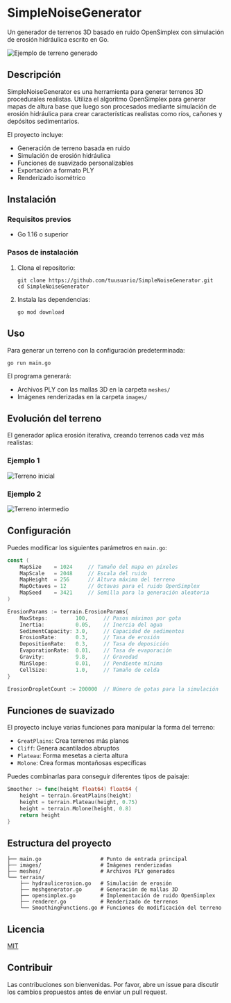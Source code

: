 # SimpleNoiseGenerator

Un generador de terrenos 3D basado en ruido OpenSimplex con simulación de erosión hidráulica escrito en Go.

![Ejemplo de terreno generado](readme_images/img0.png)

## Descripción

SimpleNoiseGenerator es una herramienta para generar terrenos 3D procedurales realistas. Utiliza el algoritmo OpenSimplex para generar mapas de altura base que luego son procesados mediante simulación de erosión hidráulica para crear características realistas como ríos, cañones y depósitos sedimentarios.

El proyecto incluye:
- Generación de terreno basada en ruido
- Simulación de erosión hidráulica
- Funciones de suavizado personalizables
- Exportación a formato PLY
- Renderizado isométrico

## Instalación

### Requisitos previos
- Go 1.16 o superior

### Pasos de instalación

1. Clona el repositorio:
   ```
   git clone https://github.com/tuusuario/SimpleNoiseGenerator.git
   cd SimpleNoiseGenerator
   ```

2. Instala las dependencias:
   ```
   go mod download
   ```

## Uso

Para generar un terreno con la configuración predeterminada:

```
go run main.go
```

El programa generará:
- Archivos PLY con las mallas 3D en la carpeta `meshes/`
- Imágenes renderizadas en la carpeta `images/`

## Evolución del terreno

El generador aplica erosión iterativa, creando terrenos cada vez más realistas:

### Ejemplo 1
![Terreno inicial](readme_images/img1.png)

### Ejemplo 2
![Terreno intermedio](readme_images/img2.png)


## Configuración

Puedes modificar los siguientes parámetros en `main.go`:

```go
const (
    MapSize    = 1024     // Tamaño del mapa en píxeles
    MapScale   = 2048     // Escala del ruido
    MapHeight  = 256      // Altura máxima del terreno
    MapOctaves = 12       // Octavas para el ruido OpenSimplex
    MapSeed    = 3421     // Semilla para la generación aleatoria
)

ErosionParams := terrain.ErosionParams{
    MaxSteps:         100,     // Pasos máximos por gota
    Inertia:          0.05,    // Inercia del agua
    SedimentCapacity: 3.0,     // Capacidad de sedimentos
    ErosionRate:      0.3,     // Tasa de erosión
    DepositionRate:   0.3,     // Tasa de deposición
    EvaporationRate:  0.01,    // Tasa de evaporación
    Gravity:          9.8,     // Gravedad
    MinSlope:         0.01,    // Pendiente mínima
    CellSize:         1.0,     // Tamaño de celda
}

ErosionDropletCount := 200000  // Número de gotas para la simulación
```

## Funciones de suavizado

El proyecto incluye varias funciones para manipular la forma del terreno:

- `GreatPlains`: Crea terrenos más planos
- `Cliff`: Genera acantilados abruptos
- `Plateau`: Forma mesetas a cierta altura
- `Molone`: Crea formas montañosas específicas

Puedes combinarlas para conseguir diferentes tipos de paisaje:

```go
Smoother := func(height float64) float64 {
    height = terrain.GreatPlains(height)
    height = terrain.Plateau(height, 0.75)
    height = terrain.Molone(height, 0.8)
    return height
}
```

## Estructura del proyecto

```
├── main.go                   # Punto de entrada principal
├── images/                   # Imágenes renderizadas
├── meshes/                   # Archivos PLY generados
└── terrain/
    ├── hydraulicerosion.go   # Simulación de erosión
    ├── meshgenerator.go      # Generación de mallas 3D
    ├── opensimplex.go        # Implementación de ruido OpenSimplex
    ├── renderer.go           # Renderizado de terrenos
    └── SmoothingFunctions.go # Funciones de modificación del terreno
```

## Licencia

[MIT](LICENSE)

## Contribuir

Las contribuciones son bienvenidas. Por favor, abre un issue para discutir los cambios propuestos antes de enviar un pull request.
